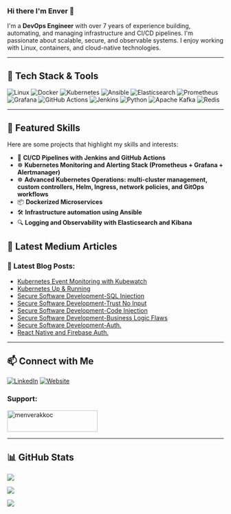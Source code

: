 ### Hi there I'm Enver 👋 

I'm a **DevOps Engineer** with over 7 years of experience building, automating, and managing infrastructure and CI/CD pipelines. I'm passionate about scalable, secure, and observable systems. I enjoy working with Linux, containers, and cloud-native technologies.

---

## 🚀 Tech Stack & Tools

![Linux](https://img.shields.io/badge/Linux-FCC624?style=flat&logo=linux&logoColor=black)
![Docker](https://img.shields.io/badge/Docker-2496ED?style=flat&logo=docker&logoColor=white)
![Kubernetes](https://img.shields.io/badge/Kubernetes-326CE5?style=flat&logo=kubernetes&logoColor=white)
![Ansible](https://img.shields.io/badge/Ansible-EE0000?style=flat&logo=ansible&logoColor=white)
![Elasticsearch](https://img.shields.io/badge/Elasticsearch-005571?style=flat&logo=elasticsearch&logoColor=white)
![Prometheus](https://img.shields.io/badge/Prometheus-E6522C?style=flat&logo=prometheus&logoColor=white)
![Grafana](https://img.shields.io/badge/Grafana-F46800?style=flat&logo=grafana&logoColor=white)
![GitHub Actions](https://img.shields.io/badge/GitHub_Actions-2088FF?style=flat&logo=github-actions&logoColor=white)
![Jenkins](https://img.shields.io/badge/Jenkins-D24939?style=flat&logo=jenkins&logoColor=white)
![Python](https://img.shields.io/badge/Python-3776AB?style=flat&logo=python&logoColor=white)
![Apache Kafka](https://img.shields.io/badge/Kafka-231F20?style=flat&logo=apache-kafka&logoColor=white)
![Redis](https://img.shields.io/badge/Redis-DC382D?style=flat&logo=redis&logoColor=white)

---

## 📌 Featured Skills

Here are some projects that highlight my skills and interests:

- 🔧 **CI/CD Pipelines with Jenkins and GitHub Actions**
- ☸️ **Kubernetes Monitoring and Alerting Stack (Prometheus + Grafana + Alertmanager)**
- ☸️ **Advanced Kubernetes Operations: multi-cluster management, custom controllers, Helm, Ingress, network policies, and GitOps workflows**
- 📦 **Dockerized Microservices**
- 🛠️ **Infrastructure automation using Ansible**
- 🔍 **Logging and Observability with Elasticsearch and Kibana**

## 📝 Latest Medium Articles

<!-- BLOG-POST-LIST:START -->
<!-- BLOG-POST-LIST:END -->


### 📕 Latest Blog Posts:

- [Kubernetes Event Monitoring with Kubewatch](https://medium.com/tom-tech/kubernetes-event-monitoring-with-kubewatch-1736cdfa660c)
- [Kubernetes Up & Running](https://medium.com/@m.enver.akkoc/book-notes-kubernetes-up-running-chapter-1-8ae7fbd46d80)
- [Secure Software Development-SQL Injection](https://medium.com/@m.enver.akkoc/secure-software-development-sql-injections-880fbcaf1473)
- [Secure Software Development-Trust No Input](https://medium.com/@m.enver.akkoc/secure-software-development-trust-no-input-90eb6c5e7c39)
- [Secure Software Development-Code Injection](https://medium.com/@m.enver.akkoc/secure-software-development-code-injection-ae94496fd559)
- [Secure Software Development-Business Logic Flaws](https://medium.com/@m.enver.akkoc/secure-software-development-business-logic-flaws-2305bdd3344b)
- [Secure Software Development-Auth.](https://medium.com/@m.enver.akkoc/secure-software-development-authentication-62452d26405b)
- [React Native and Firebase Auth.](https://medium.com/@m.enver.akkoc/react-native-and-firebase-authentication-b9c4b40b5409)

---

## 📫 Connect with Me

[![LinkedIn](https://img.shields.io/badge/LinkedIn-0077B5?style=flat&logo=linkedin&logoColor=white)](https://www.linkedin.com/in/mehmetenverakkoc/)
[![Website](https://img.shields.io/badge/Website-000000?style=flat&logo=About.me&logoColor=white)](https://enverakkoc.netlify.app)


<h3 align="left">Support:</h3>
<p><a href="https://www.buymeacoffee.com/menverakkoc"> <img align="left" src="https://cdn.buymeacoffee.com/buttons/v2/default-yellow.png" height="50" width="210" alt="menverakkoc" /></a></p><br><br>
<br/>

---
## 📊 GitHub Stats

![](https://komarev.com/ghpvc/?username=akkoc16&color=orange)

![](https://github-profile-trophy.vercel.app/?username=akkoc16&theme=gruvbox)

![](https://github-profile-summary-cards.vercel.app/api/cards/profile-details?username=akkoc16&theme=dark)
